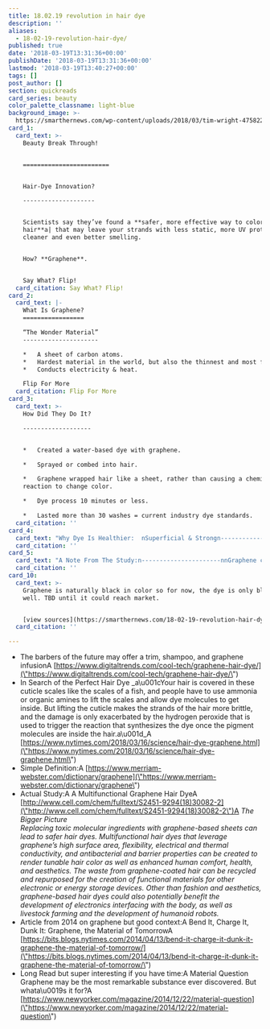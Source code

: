 ```yaml
---
title: 18.02.19 revolution in hair dye
description: ''
aliases:
  - 18-02-19-revolution-hair-dye/
published: true
date: '2018-03-19T13:31:36+00:00'
publishDate: '2018-03-19T13:31:36+00:00'
lastmod: '2018-03-19T13:40:27+00:00'
tags: []
post_author: []
section: quickreads
card_series: beauty
color_palette_classname: light-blue
background_image: >-
  https://smarthernews.com/wp-content/uploads/2018/03/tim-wright-475822-unsplash-scaled.jpg
card_1:
  card_text: >-
    Beauty Break Through!  


    ========================


    Hair-Dye Innovation?

    --------------------


    Scientists say they’ve found a **safer, more effective way to color your
    hair**a| that may leave your strands with less static, more UV protection,
    cleaner and even better smelling.


    How? **Graphene**.


    Say What? Flip!
  card_citation: Say What? Flip!
card_2:
  card_text: |-
    What Is Graphene?
    =================

    “The Wonder Material”
    ---------------------

    *   A sheet of carbon atoms.
    *   Hardest material in the world, but also the thinnest and most flexible.
    *   Conducts electricity & heat.

    Flip For More
  card_citation: Flip For More
card_3:
  card_text: >-
    How Did They Do It?

    -------------------


    *   Created a water-based dye with graphene.

    *   Sprayed or combed into hair.

    *   Graphene wrapped hair like a sheet, rather than causing a chemical
    reaction to change color.

    *   Dye process 10 minutes or less.

    *   Lasted more than 30 washes = current industry dye standards.
  card_citation: ''
card_4:
  card_text: "Why Dye Is Healthier:  nSuperficial & Strongn--------------------------------------------nn> ax1CBecause we now have a coating-based dye, we donax19t have to get into the hair or change the chemical structure.ax1Dn> n> Dr. Jiaxing Huang, Northwestern University, Interview w/New York Times, March 16, 2018"
  card_citation: ''
card_5:
  card_text: "A Note From The Study:n----------------------nnGraphene conducts electricity. So your dyed-hair could someday ax1Ctalkax1D to your watch.nn_Graphene-based hair dyes could also potentially benefit the development of electronics interfacing with the body._"
  card_citation: ''
card_10:
  card_text: >-
    Graphene is naturally black in color so for now, the dye is only black as
    well. TBD until it could reach market.


    [view sources](https://smarthernews.com/18-02-19-revolution-hair-dye/)
  card_citation: ''

---
```

*   The barbers of the future may offer a trim, shampoo, and graphene infusionA [https://www.digitaltrends.com/cool-tech/graphene-hair-dye/](\"https://www.digitaltrends.com/cool-tech/graphene-hair-dye/\")
*   In Search of the Perfect Hair Dye _a\\u001cYour hair is covered in these cuticle scales like the scales of a fish, and people have to use ammonia or organic amines to lift the scales and allow dye molecules to get inside. But lifting the cuticle makes the strands of the hair more brittle, and the damage is only exacerbated by the hydrogen peroxide that is used to trigger the reaction that synthesizes the dye once the pigment molecules are inside the hair.a\\u001d_A [https://www.nytimes.com/2018/03/16/science/hair-dye-graphene.html](\"https://www.nytimes.com/2018/03/16/science/hair-dye-graphene.html\")
*   Simple Definition:A [https://www.merriam-webster.com/dictionary/graphene](\"https://www.merriam-webster.com/dictionary/graphene\")
*   Actual Study:A A Multifunctional Graphene Hair DyeA [http://www.cell.com/chem/fulltext/S2451-9294(18)30082-2](\"http://www.cell.com/chem/fulltext/S2451-9294(18)30082-2\")A _The Bigger Picture_  
    _Replacing toxic molecular ingredients with graphene-based sheets can lead to safer hair dyes. Multifunctional hair dyes that leverage graphene’s high surface area, flexibility, electrical and thermal conductivity, and antibacterial and barrier properties can be created to render tunable hair color as well as enhanced human comfort, health, and aesthetics. The waste from graphene-coated hair can be recycled and repurposed for the creation of functional materials for other electronic or energy storage devices. Other than fashion and aesthetics, graphene-based hair dyes could also potentially benefit the development of electronics interfacing with the body, as well as livestock farming and the development of humanoid robots._
*   Article from 2014 on graphene but good context:A Bend It, Charge It, Dunk It: Graphene, the Material of TomorrowA [https://bits.blogs.nytimes.com/2014/04/13/bend-it-charge-it-dunk-it-graphene-the-material-of-tomorrow/](\"https://bits.blogs.nytimes.com/2014/04/13/bend-it-charge-it-dunk-it-graphene-the-material-of-tomorrow/\")
*   Long Read but super interesting if you have time:A Material Question  
    Graphene may be the most remarkable substance ever discovered. But whata\\u0019s it for?A [https://www.newyorker.com/magazine/2014/12/22/material-question](\"https://www.newyorker.com/magazine/2014/12/22/material-question\")